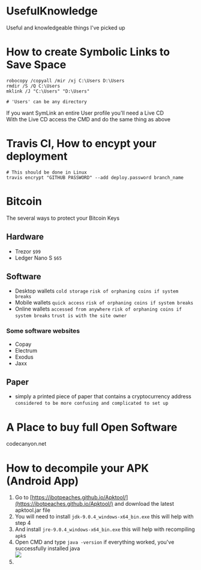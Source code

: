 # UsefulKnowledge
Useful and knowledgeable things I've picked up


# How to create Symbolic Links to Save Space 

```
robocopy /copyall /mir /xj C:\Users D:\Users 
rmdir /S /Q C:\Users 
mklink /J "C:\Users" "D:\Users"

# 'Users' can be any directory
```

If you want SymLink an entire User profile you'll need a Live CD
<br>With the Live CD access the CMD and do the same thing as above

# Travis CI, How to encypt your deployment

```
# This should be done in Linux
travis encrypt "GITHUB PASSWORD" --add deploy.password branch_name
```

# Bitcoin

The several ways to protect your Bitcoin Keys

## Hardware

 - Trezor `$99`
 - Ledger Nano S `$65`

## Software

 - Desktop wallets `cold storage` `risk of orphaning coins if system breaks`
 - Mobile wallets `quick access` `risk of orphaning coins if system breaks`
 - Online wallets `accessed from anywhere` `risk of orphaning coins if system breaks` `trust is with the site owner`

### Some software websites

 - Copay
 - Electrum
 - Exodus
 - Jaxx
 
## Paper

 - simply a printed piece of paper that contains a cryptocurrency address `considered to be more confusing and complicated to set up`
 
# A Place to buy full Open Software
codecanyon.net

# How to decompile your APK (Android App)
1. Go to [https://ibotpeaches.github.io/Apktool/](https://ibotpeaches.github.io/Apktool/) and download the latest apktool.jar file
2. You will need to install `jdk-9.0.4_windows-x64_bin.exe` this will help with step 4
3. And install `jre-9.0.4_windows-x64_bin.exe` this will help with recompiling `apk`s
4. Open CMD and type `java -version` if everything worked, you've successfully installed java
<br>![](https://i.imgur.com/kSWBNZo.png)
5. 
